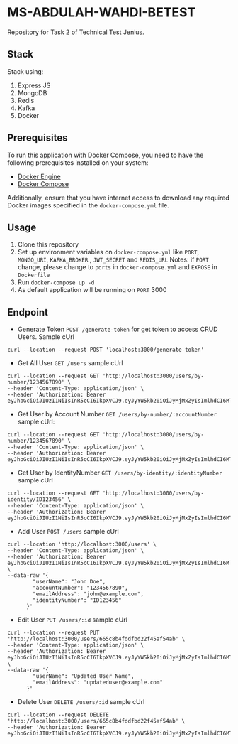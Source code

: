 # MS-ABDULAH-WAHDI-BETEST

Repository for Task 2 of Technical Test Jenius. 

## Stack
Stack using:
 1. Express JS
 2. MongoDB
 3. Redis
 4. Kafka
 5. Docker

## Prerequisites

To run this application with Docker Compose, you need to have the following prerequisites installed on your system:

- [Docker Engine](https://docs.docker.com/get-docker/)
- [Docker Compose](https://docs.docker.com/compose/install/)

Additionally, ensure that you have internet access to download any required Docker images specified in the `docker-compose.yml` file.


## Usage

 1. Clone this repository
 2. Set up environment variables on  `docker-compose.yml` like `PORT`, `MONGO_URI`, `KAFKA_BROKER` , `JWT_SECRET` and `REDIS_URL`
		 Notes: if `PORT` change, please change to `ports` in `docker-compose.yml` and `EXPOSE` in `Dockerfile`
 3. Run `docker-compose up -d`
 4. As default application will be running on `PORT` 3000

## Endpoint

- Generate Token `POST /generate-token` 
		for get token to access CRUD Users. 
		Sample cUrl
```
curl --location --request POST 'localhost:3000/generate-token' 
```

- Get All User  `GET /users`
sample cUrl
```
curl --location --request GET 'http://localhost:3000/users/by-number/1234567890' \
--header 'Content-Type: application/json' \
--header 'Authorization: Bearer eyJhbGciOiJIUzI1NiIsInR5cCI6IkpXVCJ9.eyJyYW5kb20iOiJyMjMxZyIsImlhdCI6MTcxNzM0MDk5OSwiZXhwIjoxNzE3MzQ0NTk5fQ.AdZ6Kz0WD1iAACq8in65cXiSRJxiO7tqZ9NClF_Pi4Q'
```

- Get User by Account Number `GET /users/by-number/:accountNumber`
sample cUrl:
```
curl --location --request GET 'http://localhost:3000/users/by-number/1234567890' \
--header 'Content-Type: application/json' \
--header 'Authorization: Bearer eyJhbGciOiJIUzI1NiIsInR5cCI6IkpXVCJ9.eyJyYW5kb20iOiJyMjMxZyIsImlhdCI6MTcxNzM0MDk5OSwiZXhwIjoxNzE3MzQ0NTk5fQ.AdZ6Kz0WD1iAACq8in65cXiSRJxiO7tqZ9NClF_Pi4Q'
```
- Get User by IdentityNumber `GET /users/by-identity/:identityNumber`
sample cUrl
```
curl --location --request GET 'http://localhost:3000/users/by-identity/ID123456' \
--header 'Content-Type: application/json' \
--header 'Authorization: Bearer eyJhbGciOiJIUzI1NiIsInR5cCI6IkpXVCJ9.eyJyYW5kb20iOiJyMjMxZyIsImlhdCI6MTcxNzM0MDk5OSwiZXhwIjoxNzE3MzQ0NTk5fQ.AdZ6Kz0WD1iAACq8in65cXiSRJxiO7tqZ9NClF_Pi4Q'
```
- Add User `POST /users`
sample cUrl
```
curl --location 'http://localhost:3000/users' \
--header 'Content-Type: application/json' \
--header 'Authorization: Bearer eyJhbGciOiJIUzI1NiIsInR5cCI6IkpXVCJ9.eyJyYW5kb20iOiJyMjMxZyIsImlhdCI6MTcxNzM0MDk5OSwiZXhwIjoxNzE3MzQ0NTk5fQ.AdZ6Kz0WD1iAACq8in65cXiSRJxiO7tqZ9NClF_Pi4Q' \
--data-raw '{
        "userName": "John Doe",
        "accountNumber": "1234567890",
        "emailAddress": "john@example.com",
        "identityNumber": "ID123456"
      }'
```
- Edit User `PUT /users/:id`
sample cUrl
```
curl --location --request PUT 'http://localhost:3000/users/665c8b4fddfbd22f45af54ab' \
--header 'Content-Type: application/json' \
--header 'Authorization: Bearer eyJhbGciOiJIUzI1NiIsInR5cCI6IkpXVCJ9.eyJyYW5kb20iOiJyMjMxZyIsImlhdCI6MTcxNzM0MDk5OSwiZXhwIjoxNzE3MzQ0NTk5fQ.AdZ6Kz0WD1iAACq8in65cXiSRJxiO7tqZ9NClF_Pi4Q' \
--data-raw '{
        "userName": "Updated User Name",
        "emailAddress": "updateduser@example.com"
      }'
```
- Delete User `DELETE /users/:id`
sample cUrl
```
curl --location --request DELETE 'http://localhost:3000/users/665c8b4fddfbd22f45af54ab' \
--header 'Authorization: Bearer eyJhbGciOiJIUzI1NiIsInR5cCI6IkpXVCJ9.eyJyYW5kb20iOiJyMjMxZyIsImlhdCI6MTcxNzM0MDk5OSwiZXhwIjoxNzE3MzQ0NTk5fQ.AdZ6Kz0WD1iAACq8in65cXiSRJxiO7tqZ9NClF_Pi4Q'
```